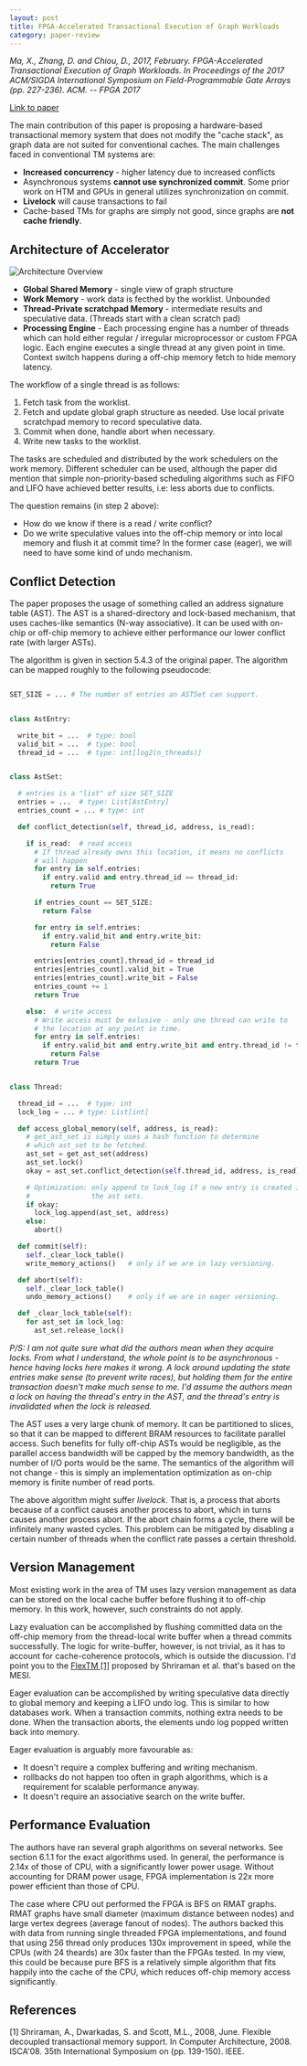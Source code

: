 ```yaml
---
layout: post
title: FPGA-Accelerated Transactional Execution of Graph Workloads
category: paper-review
---
```


*Ma, X., Zhang, D. and Chiou, D., 2017, February. FPGA-Accelerated Transactional Execution of Graph Workloads. In Proceedings of the 2017 ACM/SIGDA International Symposium on Field-Programmable Gate Arrays (pp. 227-236). ACM. -- FPGA 2017*

[Link to paper](http://dl.acm.org/citation.cfm?id=3021743)

The main contribution of this paper is proposing a hardware-based transactional memory system
that does not modify the "cache stack", as graph data are not suited for conventional caches.
The main challenges faced in conventional TM systems are:

- **Increased concurrency** - higher latency due to increased conflicts
- Asynchronous systems **cannot use synchronized commit**. Some prior work on HTM and GPUs in
  general utilizes synchronization on commit.
- **Livelock** will cause transactions to fail
- Cache-based TMs for graphs are simply not good, since graphs are **not cache friendly**.


## Architecture of Accelerator

![Architecture Overview](/images/papers/fpga-tm-graph/arch.png)

- **Global Shared Memory** - single view of graph structure
- **Work Memory** - work data is fecthed by the worklist. Unbounded
- **Thread-Private scratchpad Memory** - intermediate results and speculative data.
  (Threads start with a clean scratch pad)
- **Processing Engine** - Each processing engine has a number of threads which can hold either
  regular / irregular microprocessor or custom FPGA logic. Each engine executes a single thread
  at any given point in time. Context switch happens during a off-chip memory fetch to hide
  memory latency.

The workflow of a single thread is as follows:

1. Fetch task from the worklist.
2. Fetch and update global graph structure as needed. Use local private scratchpad memory
   to record speculative data.
3. Commit when done, handle abort when necessary.
4. Write new tasks to the worklist.

The tasks are scheduled and distributed by the work schedulers on the work memory.
Different scheduler can be used, although the paper did mention that simple
non-priority-based scheduling algorithms such as FIFO and LIFO have achieved better
results, i.e: less aborts due to conflicts.

The question remains (in step 2 above):

- How do we know if there is a read / write conflict?
- Do we write speculative values into the off-chip memory or into local memory and flush
  it at commit time? In the former case (eager), we will need to have some kind of undo
  mechanism.

## Conflict Detection

The paper proposes the usage of something called an address signature table (AST).
The AST is a shared-directory and lock-based mechanism, that uses caches-like semantics
(N-way associative). It can be used with on-chip or off-chip memory to achieve either
performance our lower conflict rate (with larger ASTs).

The algorithm is given in section 5.4.3 of the original paper. The algorithm can be
mapped roughly to the following pseudocode:

~~~python

SET_SIZE = ... # The number of entries an ASTSet can support.


class AstEntry:

  write_bit = ...  # type: bool
  valid_bit = ...  # type: bool
  thread_id = ...  # type: int[log2(n_threads)]


class AstSet:

  # entries is a "list" of size SET_SIZE
  entries = ...  # type: List[AstEntry]
  entries_count = ... # type: int

  def conflict_detection(self, thread_id, address, is_read):

    if is_read:  # read access
      # If thread already owns this location, it means no conflicts
      # will happen
      for entry in self.entries:
        if entry.valid and entry.thread_id == thread_id:
          return True

      if entries_count == SET_SIZE:
        return False

      for entry in self.entries:
        if entry.valid_bit and entry.write_bit:
          return False

      entries[entries_count].thread_id = thread_id
      entries[entries_count].valid_bit = True
      entries[entries_count].write_bit = False
      entries_count += 1
      return True

    else:  # write access
      # Write access must be exlusive - only one thread can write to
      # the location at any point in time.
      for entry in self.entries:
        if entry.valid_bit and entry.write_bit and entry.thread_id != thread_id:
          return False
      return True


class Thread:

  thread_id = ...  # type: int
  lock_log = ... # type: List[int]

  def access_global_memory(self, address, is_read):
    # get_ast_set is simply uses a hash function to determine
    # which ast_set to be fetched.
    ast_set = get_ast_set(address)
    ast_set.lock()
    okay = ast_set.conflict_detection(self.thread_id, address, is_read)

    # Optimization: only append to lock_log if a new entry is created in
    #               the ast sets.
    if okay:
      lock_log.append(ast_set, address)
    else:
      abort()

  def commit(self):
    self._clear_lock_table()
    write_memory_actions()   # only if we are in lazy versioning.

  def abort(self):
    self._clear_lock_table()
    undo_memory_actions()    # only if we are in eager versioning.

  def _clear_lock_table(self):
    for ast_set in lock_log:
      ast_set.release_lock()

~~~

*P/S: I am not quite sure what did the authors mean when they acquire locks. From what
I understand, the whole point is to be asynchronous - hence having locks here makes
it wrong. A lock around updating the state entries make sense (to prevent write races),
but holding them for the entire transaction doesn't make much sense to me. I'd assume
the authors mean a lock on having the thread's entry in the AST, and the thread's
entry is invalidated when the lock is released.*

The AST uses a very large chunk of memory. It can be partitioned to slices, so that
it can be mapped to different BRAM resources to facilitate parallel access. Such benefits
for fully off-chip ASTs would be negligible, as the parallel access bandwidth will be
capped by the memory bandwidth, as the number of I/O ports would be the same. The
semantics of the algorithm will not change - this is simply an implementation optimization
as on-chip memory is finite number of read ports.

The above algorithm might suffer *livelock*. That is, a process that aborts because of a conflict
causes another process to abort, which in turns causes another process abort. If the abort
chain forms a cycle, there will be infinitely many wasted cycles. This problem can be
mitigated by disabling a certain number of threads when the conflict rate passes a
certain threshold.

## Version Management

Most existing work in the area of TM uses lazy version management as data can be stored
on the local cache buffer before flushing it to off-chip memory. In this work, however,
such constraints do not apply.

Lazy evaluation can be accomplished by flushing committed data on the off-chip
memory from the thread-local write buffer when a thread commits successfully. The logic
for write-buffer, however, is not trivial, as it has to account for cache-coherence
protocols, which is outside the discussion. I'd point you to the [FlexTM [1]](http://ieeexplore.ieee.org/abstract/document/4556722/)
proposed by Shriraman et al. that's based on the MESI.

Eager evaluation can be accomplished by writing speculative data directly to global memory
and keeping a LIFO undo log. This is similar to how databases work. When a transaction
commits, nothing extra needs to be done. When the transaction aborts, the elements undo log
popped written back into memory.

Eager evaluation is arguably more favourable as:

- It doesn't require a complex buffering and writing mechanism.
- rollbacks do not happen too often in graph algorithms, which is a requirement for
  scalable performance anyway.
- It doesn't require an associative search on the write buffer.

## Performance Evaluation

The authors have ran several graph algorithms on several networks. See section 6.1.1
for the exact algorithms used.  In general, the performance is 2.14x of those of CPU,
with a significantly lower power usage.  Without accounting for DRAM power usage,
FPGA implementation is 22x more power efficient than those of CPU.

The case where CPU out performed the FPGA is BFS on RMAT graphs. RMAT graphs have small
diameter (maximum distance between nodes) and large vertex degrees (average fanout of nodes).
The authors backed this with data from running single threaded FPGA implementations, and found
that using 256 thread only produces 130x improvement in speed, while the CPUs
(with 24 theards) are 30x faster than the FPGAs tested. In my view, this could be because
pure BFS is a relatively simple algorithm that fits happily into the cache of the CPU,
which reduces off-chip memory access significantly.


## References

[1] Shriraman, A., Dwarkadas, S. and Scott, M.L., 2008, June. Flexible decoupled transactional memory support. In Computer Architecture, 2008. ISCA'08. 35th International Symposium on (pp. 139-150). IEEE.
